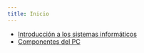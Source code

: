 ```yaml
---
title: Inicio
---
```

- [Introducción a los sistemas informáticos](introduccion-sistemas-informaticos/)
- [Componentes del PC](componentes-pc/)

